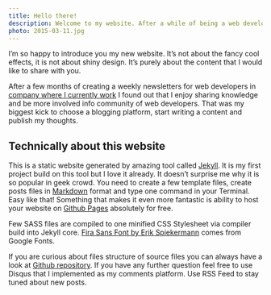 ```yaml
---
title: Hello there!
description: Welcome to my website. After a while of being a web developer I found out that It gives my a massive pleasure to share knowledge, so I decided to run this blog.
photo: 2015-03-11.jpg
---
```


I’m so happy to introduce you my new website. It’s not about the fancy cool effects, it is not about shiny design. It’s purely about the content that I would like to share with you.

After a few months of creating a weekly newsletters for web developers in [company where I currently work](http://www.creare.co.uk/) I found out that I enjoy sharing knowledge and be more involved info community of web developers. That was my biggest kick to choose a blogging platform, start writing a content and publish my thoughts.

## Technically about this website

This is a static website generated by amazing tool called [Jekyll](https://jekyllrb.com/). It is my first project build on this tool but I love it already. It doesn’t surprise me why it is so popular in geek crowd. You need to create a few template files, create posts files in [Markdown](http://daringfireball.net/projects/markdown/) format and type one command in your Terminal. Easy like that! Something that makes it even more fantastic is ability to host your website on [Github Pages](https://pages.github.com/) absolutely for free.

Few SASS files are compiled to one minified CSS Stylesheet via compiler build into Jekyll core. [Fira Sans Font by Erik Spiekermann](http://www.google.com/fonts/specimen/Fira+Sans) comes from Google Fonts.

If you are curious about files structure of source files you can always have a look at [Github repository](https://github.com/pawelgrzybek/jekyll-pawelgrzybek). If you have any further question  feel free to use Disqus that I implemented as my comments platform. Use RSS Feed to stay tuned about new posts.
